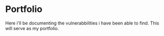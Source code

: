 # Portfolio
Here i'll be documenting the vulnerabbilities i have been able to find.
This will serve as my portfolio.
